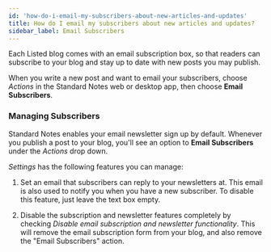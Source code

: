 ```yaml
---
id: 'how-do-i-email-my-subscribers-about-new-articles-and-updates'
title: How do I email my subscribers about new articles and updates?
sidebar_label: Email Subscribers
---
```

Each Listed blog comes with an email subscription box, so that readers can subscribe to your blog and stay up to date with new posts you may publish.

When you write a new post and want to email your subscribers, choose _Actions_ in the Standard Notes web or desktop app, then choose **Email Subscribers**.

### Managing Subscribers

 Standard Notes enables your email newsletter sign up by default. Whenever you publish a post to your blog, you'll see an option to **Email Subscribers** under the _Actions_ drop down.

 _Settings_ has the following features you can manage:

 1. Set an email that subscribers can reply to your newsletters at. This email is also used to notify you when you have a new subscriber. To disable this feature, just leave the text box empty.

 2. Disable the subscription and newsletter features completely by checking _Disable email subscription and newsletter functionality_. This will remove the email subscription form from your blog, and also remove the "Email Subscribers" action.
